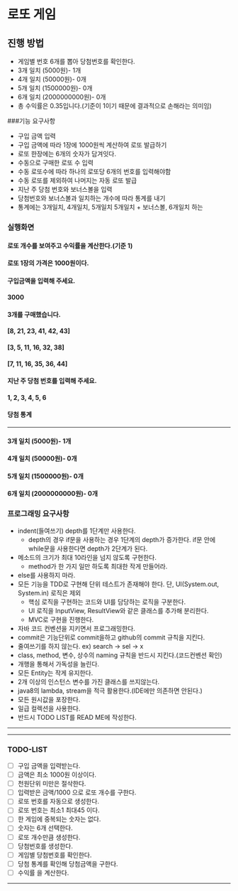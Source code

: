# 로또 게임
## 진행 방법
* 게임별 번호 6개를 뽑아 당첨번호를 확인한다.
* 3개 일치 (5000원)- 1개
* 4개 일치 (50000원)- 0개
* 5개 일치 (1500000원)- 0개
* 6개 일치 (2000000000원)- 0개
* 총 수익률은 0.35입니다.(기준이 1이기 때문에 결과적으로 손해라는 의미임)

###기능 요구사항
* 구입 금액 입력
* 구입 금액에 따라 1장에 1000원씩 계산하여 로또 발급하기
* 로또 한장에는 6개의 숫자가 담겨잇다.
* 수동으로 구매한 로또 수 입력
* 수동 로또수에 따라 하나의 로또당 6개의 번호를 입력해야함
* 수동 로또를 제외하여 나머지는 자동 로또 발급
* 지난 주 당첨 번호와 보너스볼을 입력
* 당첨번호와 보너스볼과 일치하는 개수에 따라 통계를 내기
* 통계에는 3개일치, 4개일치, 5개일치 5개일치 + 보너스볼, 6개일치 하는

### 실행화면
#### 로또 개수를 보여주고 수익률을 계산한다.(기준 1)
#### 로또 1장의 가격은 1000원이다.
#### 구입금액을 입력해 주세요.
#### 3000
#### 3개를 구매했습니다.
#### [8, 21, 23, 41, 42, 43]
#### [3, 5, 11, 16, 32, 38]
#### [7, 11, 16, 35, 36, 44]
#### 지난 주 당첨 번호를 입력해 주세요.
#### 1, 2, 3, 4, 5, 6
#### 당첨 통계

------------
#### 3개 일치 (5000원)- 1개
#### 4개 일치 (50000원)- 0개
#### 5개 일치 (1500000원)- 0개
#### 6개 일치 (2000000000원)- 0개

### 프로그래밍 요구사항
* indent(들여쓰기) depth를 1단계만 사용한다.
  * depth의 경우 if문을 사용하는 경우 1단계의 depth가 증가한다. if문 안에 while문을 사용한다면 depth가 2단계가 된다.
* 메소드의 크기가 최대 10라인을 넘지 않도록 구현한다.
  * method가 한 가지 일만 하도록 최대한 작게 만들어라.
* else를 사용하지 마라.
* 모든 기능을 TDD로 구현해 단위 테스트가 존재해야 한다. 단, UI(System.out, System.in) 로직은 제외
  * 핵심 로직을 구현하는 코드와 UI를 담당하는 로직을 구분한다.
  * UI 로직을 InputView, ResultView와 같은 클래스를 추가해 분리한다.
  * MVC로 구현을 진행한다.
* 자바 코드 컨벤션을 지키면서 프로그래밍한다.
* commit은 기능단위로 commit을하고 github의 commit 규칙을 지킨다.
* 줄여쓰기를 하지 않는다. ex) search -> sel -> x
* class, method, 변수, 상수의 naming 규칙을 반드시 지킨다.(코드컨벤션 확인)
* 개행을 통해서 가독성을 늘린다.
* 모든 Entity는 작게 유지한다.
* 2개 이상의 인스턴스 변수를 가진 클래스를 쓰지않는다.
* java8의 lambda, stream을 적극 활용한다.(IDE에만 의존하면 안된다.)
* 모든 원시값을 포장한다.
* 일급 컬렉션을 사용한다.
* 반드시 TODO LIST를 READ ME에 작성한다.
-------------------------------
-------------------------------
### TODO-LIST
- [ ] 구입 금액을 입력받는다.
- [ ] 금액은 최소 1000원 이상이다.
- [ ] 천원단위 미만은 절삭한다.
- [ ] 입력받은 금액/1000 으로 로또 개수를 구한다.
- [ ] 로또 번호를 자동으로 생성한다.
- [ ] 로또 번호는 최소1 최대45 이다.
- [ ] 한 게임에 중복되는 숫자는 없다.
- [ ] 숫자는 6개 선택한다.
- [ ] 로또 개수만큼 생성한다.
- [ ] 당첨번호를 생성한다.
- [ ] 게임별 당첨번호를 확인한다.
- [ ] 당첨 통계를 확인해 당첨금액을 구한다.
- [ ] 수익률 을 계산한다.
-------------------------------